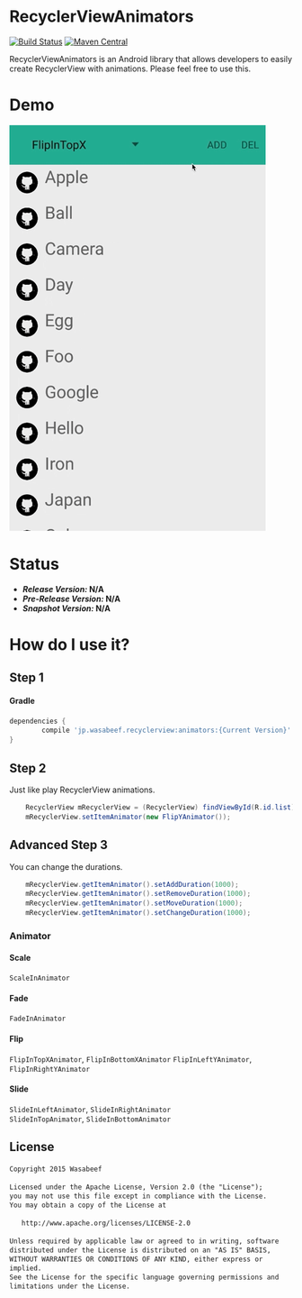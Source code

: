 RecyclerViewAnimators
======================

[![Build Status](https://travis-ci.org/wasabeef/RecyclerViewAnimators.svg)](https://travis-ci.org/wasabeef/RecyclerViewAnimators)
[![Maven Central](https://maven-badges.herokuapp.com/maven-central/jp.wasabeef.recyclerview/animators/badge.svg)](https://maven-badges.herokuapp.com/maven-central/com.malinskiy/superrecyclerview) 

RecyclerViewAnimators is an Android library that allows developers to easily create RecyclerView with animations.
Please feel free to use this.

# Demo

![](art/demo.gif)

# Status

  - ***Release Version:* N/A**
  - ***Pre-Release Version:* N/A**
  - ***Snapshot Version:* N/A**

# How do I use it?

## Step 1

#### Gradle
```groovy
dependencies {
        compile 'jp.wasabeef.recyclerview:animators:{Current Version}'
}
```

## Step 2

Just like play RecyclerView animations.

```java
    RecyclerView mRecyclerView = (RecyclerView) findViewById(R.id.list);
    mRecyclerView.setItemAnimator(new FlipYAnimator());
```

## Advanced Step 3

You can change the durations.

```java
    mRecyclerView.getItemAnimator().setAddDuration(1000);
    mRecyclerView.getItemAnimator().setRemoveDuration(1000);
    mRecyclerView.getItemAnimator().setMoveDuration(1000);
    mRecyclerView.getItemAnimator().setChangeDuration(1000);
```

### Animator

#### Scale
`ScaleInAnimator`

#### Fade
`FadeInAnimator`

#### Flip
`FlipInTopXAnimator`, `FlipInBottomXAnimator`
`FlipInLeftYAnimator`, `FlipInRightYAnimator`

#### Slide
`SlideInLeftAnimator`, `SlideInRightAnimator`  
`SlideInTopAnimator`, `SlideInBottomAnimator`

License
-------

    Copyright 2015 Wasabeef

    Licensed under the Apache License, Version 2.0 (the "License");
    you may not use this file except in compliance with the License.
    You may obtain a copy of the License at

       http://www.apache.org/licenses/LICENSE-2.0

    Unless required by applicable law or agreed to in writing, software
    distributed under the License is distributed on an "AS IS" BASIS,
    WITHOUT WARRANTIES OR CONDITIONS OF ANY KIND, either express or implied.
    See the License for the specific language governing permissions and
    limitations under the License.

